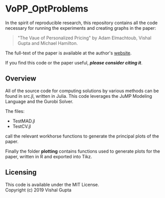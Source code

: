# VoPP_OptProblems

In the spirit of reproducible research, this repository contains all the code necessary for running the experiments and creating graphs in the paper:  
> "The Vaue of Personalized Pricing" by Adam Elmachtoub, Vishal Gupta and Michael Hamilton.

The full-text of the paper is available at the author's [website](http://faculty.marshall.usc.edu/Vishal-Gupta/research.html).

If you find this code or the paper useful, ***please consider citing it***.

## Overview
All of the source code for computing solutions by various methods can be found in src.jl, written in Julia. This code leverages the JuMP Modeling Language and the Gurobi Solver.   

The files:
 - TestMAD.jl
 - TestCV.jl

call the relevant workhorse functions to generate the principal plots of the paper.  

Finally the folder **plotting** contains functions used to generate plots for the paper, written in R and exported into Tikz.

## Licensing

This code is available under the MIT License.  
Copyright (c) 2019 Vishal Gupta
